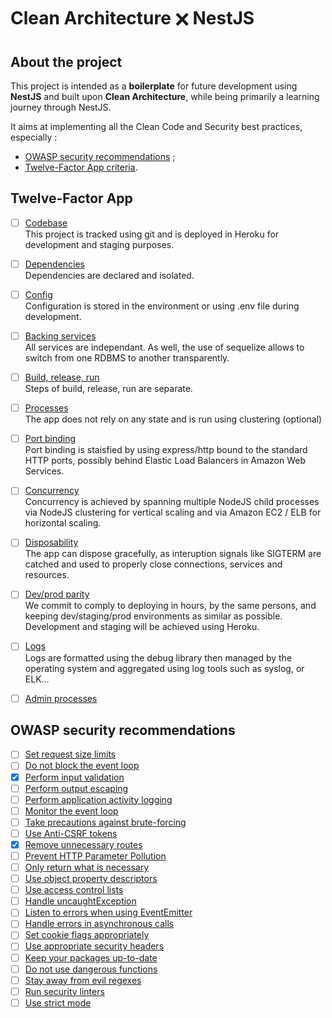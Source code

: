 # Clean Architecture 🗙 NestJS

## About the project

This project is intended as a **boilerplate** for future development using **NestJS** and built upon **Clean Architecture**, while being primarily a learning journey through NestJS.

It aims at implementing all the Clean Code and Security best practices, especially :

- [OWASP security recommendations](https://cheatsheetseries.owasp.org/cheatsheets/Nodejs_Security_Cheat_Sheet.html) ;
- [Twelve-Factor App criteria](https://12factor.net).

## Twelve-Factor App

- [ ] [Codebase](https://12factor.net/codebase)<br>
    This project is tracked using git and is deployed in Heroku for development and staging purposes.

- [ ] [Dependencies](https://12factor.net/dependencies)<br>
    Dependencies are declared and isolated.

- [ ] [Config](https://12factor.net/config)<br>
    Configuration is stored in the environment or using .env file during development.

- [ ] [Backing services](https://12factor.net/backing-services)<br>
    All services are independant. As well, the use of sequelize allows to switch from one RDBMS to another transparently.

- [ ] [Build, release, run](https://12factor.net/build-release-run)<br>
    Steps of build, release, run are separate.

- [ ] [Processes](https://12factor.net/processes)<br>
    The app does not rely on any state and is run using clustering (optional)

- [ ] [Port binding](https://12factor.net/port-binding)<br>
    Port binding is staisfied by using express/http bound to the standard HTTP ports, possibly behind Elastic Load Balancers in Amazon Web Services.

- [ ] [Concurrency](https://12factor.net/concurrency)<br>
    Concurrency is achieved by spanning multiple NodeJS child processes via NodeJS clustering  for vertical scaling and via Amazon EC2 / ELB for horizontal scaling.

- [ ] [Disposability](https://12factor.net/disposability)<br>
    The app can dispose gracefully, as interuption signals like SIGTERM are catched and used to properly close connections, services and resources.

- [ ] [Dev/prod parity](https://12factor.net/dev-prod-parity)<br>
    We commit to comply to deploying in hours, by the same persons, and keeping dev/staging/prod environments as similar as possible. Development and staging will be achieved using Heroku.

- [ ] [Logs](https://12factor.net/logs)<br>
    Logs are formatted using the debug library then managed by the operating system and aggregated using log tools such as syslog, or ELK...

- [ ] [Admin processes](https://12factor.net/admin-processes)<br>


## OWASP security recommendations

- [ ] [Set request size limits](https://cheatsheetseries.owasp.org/cheatsheets/Nodejs_Security_Cheat_Sheet.html#set-request-size-limits)
- [ ] [Do not block the event loop](https://cheatsheetseries.owasp.org/cheatsheets/Nodejs_Security_Cheat_Sheet.html#do-not-block-the-event-loop)
- [x] [Perform input validation](https://cheatsheetseries.owasp.org/cheatsheets/Nodejs_Security_Cheat_Sheet.html#perform-input-validation)
- [ ] [Perform output escaping](https://cheatsheetseries.owasp.org/cheatsheets/Nodejs_Security_Cheat_Sheet.html#perform-output-escaping)
- [ ] [Perform application activity logging](https://cheatsheetseries.owasp.org/cheatsheets/Nodejs_Security_Cheat_Sheet.html#perform-application-activity-logging)
- [ ] [Monitor the event loop](https://cheatsheetseries.owasp.org/cheatsheets/Nodejs_Security_Cheat_Sheet.html#monitor-the-event-loop)
- [ ] [Take precautions against brute-forcing](https://cheatsheetseries.owasp.org/cheatsheets/Nodejs_Security_Cheat_Sheet.html#take-precautions-against-brute-forcing)
- [ ] [Use Anti-CSRF tokens](https://cheatsheetseries.owasp.org/cheatsheets/Nodejs_Security_Cheat_Sheet.html#use-anti-csrf-tokens)
- [x] [Remove unnecessary routes](https://cheatsheetseries.owasp.org/cheatsheets/Nodejs_Security_Cheat_Sheet.html#remove-unnecessary-routes)
- [ ] [Prevent HTTP Parameter Pollution](https://cheatsheetseries.owasp.org/cheatsheets/Nodejs_Security_Cheat_Sheet.html#prevent-http-parameter-pollution)
- [ ] [Only return what is necessary](https://cheatsheetseries.owasp.org/cheatsheets/Nodejs_Security_Cheat_Sheet.html#only-return-what-is-necessary)
- [ ] [Use object property descriptors](https://cheatsheetseries.owasp.org/cheatsheets/Nodejs_Security_Cheat_Sheet.html#use-object-property-descriptors)
- [ ] [Use access control lists](https://cheatsheetseries.owasp.org/cheatsheets/Nodejs_Security_Cheat_Sheet.html#use-access-control-lists)
- [ ] [Handle uncaughtException](https://cheatsheetseries.owasp.org/cheatsheets/Nodejs_Security_Cheat_Sheet.html#handle-uncaughtexception)
- [ ] [Listen to errors when using EventEmitter](https://cheatsheetseries.owasp.org/cheatsheets/Nodejs_Security_Cheat_Sheet.html#listen-to-errors-when-using-eventemitter)
- [ ] [Handle errors in asynchronous calls](https://cheatsheetseries.owasp.org/cheatsheets/Nodejs_Security_Cheat_Sheet.html#handle-errors-in-asynchronous-calls)
- [ ] [Set cookie flags appropriately](https://cheatsheetseries.owasp.org/cheatsheets/Nodejs_Security_Cheat_Sheet.html#set-cookie-flags-appropriately)
- [ ] [Use appropriate security headers](https://cheatsheetseries.owasp.org/cheatsheets/Nodejs_Security_Cheat_Sheet.html#use-appropriate-security-headers)
- [ ] [Keep your packages up-to-date](https://cheatsheetseries.owasp.org/cheatsheets/Nodejs_Security_Cheat_Sheet.html#keep-your-packages-up-to-date)
- [ ] [Do not use dangerous functions](https://cheatsheetseries.owasp.org/cheatsheets/Nodejs_Security_Cheat_Sheet.html#do-not-use-dangerous-functions)
- [ ] [Stay away from evil regexes](https://cheatsheetseries.owasp.org/cheatsheets/Nodejs_Security_Cheat_Sheet.html#stay-away-from-evil-regexes)
- [ ] [Run security linters](https://cheatsheetseries.owasp.org/cheatsheets/Nodejs_Security_Cheat_Sheet.html#run-security-linters)
- [ ] [Use strict mode](https://cheatsheetseries.owasp.org/cheatsheets/Nodejs_Security_Cheat_Sheet.html#use-strict-mode)
